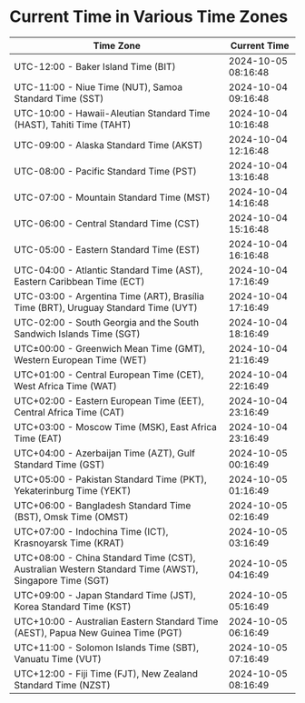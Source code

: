 # Current Time in Various Time Zones

| Time Zone | Current Time |
|-----------|--------------|
| UTC-12:00 - Baker Island Time (BIT) | 2024-10-05 08:16:48 |
| UTC-11:00 - Niue Time (NUT), Samoa Standard Time (SST) | 2024-10-04 09:16:48 |
| UTC-10:00 - Hawaii-Aleutian Standard Time (HAST), Tahiti Time (TAHT) | 2024-10-04 10:16:48 |
| UTC-09:00 - Alaska Standard Time (AKST) | 2024-10-04 12:16:48 |
| UTC-08:00 - Pacific Standard Time (PST) | 2024-10-04 13:16:48 |
| UTC-07:00 - Mountain Standard Time (MST) | 2024-10-04 14:16:48 |
| UTC-06:00 - Central Standard Time (CST) | 2024-10-04 15:16:48 |
| UTC-05:00 - Eastern Standard Time (EST) | 2024-10-04 16:16:48 |
| UTC-04:00 - Atlantic Standard Time (AST), Eastern Caribbean Time (ECT) | 2024-10-04 17:16:49 |
| UTC-03:00 - Argentina Time (ART), Brasília Time (BRT), Uruguay Standard Time (UYT) | 2024-10-04 17:16:49 |
| UTC-02:00 - South Georgia and the South Sandwich Islands Time (SGT) | 2024-10-04 18:16:49 |
| UTC±00:00 - Greenwich Mean Time (GMT), Western European Time (WET) | 2024-10-04 21:16:49 |
| UTC+01:00 - Central European Time (CET), West Africa Time (WAT) | 2024-10-04 22:16:49 |
| UTC+02:00 - Eastern European Time (EET), Central Africa Time (CAT) | 2024-10-04 23:16:49 |
| UTC+03:00 - Moscow Time (MSK), East Africa Time (EAT) | 2024-10-04 23:16:49 |
| UTC+04:00 - Azerbaijan Time (AZT), Gulf Standard Time (GST) | 2024-10-05 00:16:49 |
| UTC+05:00 - Pakistan Standard Time (PKT), Yekaterinburg Time (YEKT) | 2024-10-05 01:16:49 |
| UTC+06:00 - Bangladesh Standard Time (BST), Omsk Time (OMST) | 2024-10-05 02:16:49 |
| UTC+07:00 - Indochina Time (ICT), Krasnoyarsk Time (KRAT) | 2024-10-05 03:16:49 |
| UTC+08:00 - China Standard Time (CST), Australian Western Standard Time (AWST), Singapore Time (SGT) | 2024-10-05 04:16:49 |
| UTC+09:00 - Japan Standard Time (JST), Korea Standard Time (KST) | 2024-10-05 05:16:49 |
| UTC+10:00 - Australian Eastern Standard Time (AEST), Papua New Guinea Time (PGT) | 2024-10-05 06:16:49 |
| UTC+11:00 - Solomon Islands Time (SBT), Vanuatu Time (VUT) | 2024-10-05 07:16:49 |
| UTC+12:00 - Fiji Time (FJT), New Zealand Standard Time (NZST) | 2024-10-05 08:16:49 |
